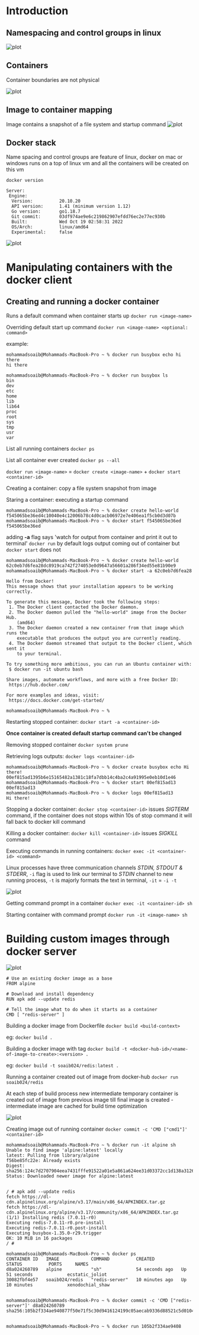 # Introduction

## Namespacing and control groups in linux
![plot](./diagrams/screenshots/namespacing.png)

## Containers
Container boundaries are not physical

![plot](./diagrams/screenshots/containers.png)

## Image to container mapping
Image contains a snapshot of a file system and startup command
![plot](./diagrams/screenshots/image_to_container.png)

## Docker stack
Name spacing and control groups are feature of linux, docker on mac or windows runs on a top of linux vm and all the containers will be created on this vm

`docker version`
```
Server:
 Engine:
  Version:          20.10.20
  API version:      1.41 (minimum version 1.12)
  Go version:       go1.18.7
  Git commit:       03df974ae9e6c219862907efdd76ec2e77ec930b
  Built:            Wed Oct 19 02:58:31 2022
  OS/Arch:          linux/amd64
  Experimental:     false
```
![plot](./diagrams/screenshots/docker_stack.png)

# Manipulating containers with the docker client

## Creating and running a docker container

Runs a default command when container starts up `docker run <image-name>`

Overriding default start up command `docker run <image-name> <optional: command>`

example:

```
mohammadsoaib@Mohammads-MacBook-Pro ~ % docker run busybox echo hi there
hi there
```
```
mohammadsoaib@Mohammads-MacBook-Pro ~ % docker run busybox ls
bin
dev
etc
home
lib
lib64
proc
root
sys
tmp
usr
var
```

List all running containers `docker ps`

List all container ever created `docker ps --all`

`docker run <image-name>` = `docker create <image-name>` + `docker start <container-id>`

Creating a container: copy a file system snapshot from image

Staring a container: executing a startup command

```
mohammadsoaib@Mohammads-MacBook-Pro ~ % docker create hello-world
f545065be36ed4c10040e4c12006b78c4d0cacb06972e7e406ea1f5cb0d3d07b
mohammadsoaib@Mohammads-MacBook-Pro ~ % docker start f545065be36ed
f545065be36ed
```

adding **-a** flag says 'watch for output from container and print it out to terminal'
`docker run` by default logs output coming out of container but `docker start` does not

```
mohammadsoaib@Mohammads-MacBook-Pro ~ % docker create hello-world 
62c0eb7d6fea28dc8919ca742f274053e0d9647a56601a286f34ed55e81b90e9
mohammadsoaib@Mohammads-MacBook-Pro ~ % docker start -a 62c0eb7d6fea28

Hello from Docker!
This message shows that your installation appears to be working correctly.

To generate this message, Docker took the following steps:
 1. The Docker client contacted the Docker daemon.
 2. The Docker daemon pulled the "hello-world" image from the Docker Hub.
    (amd64)
 3. The Docker daemon created a new container from that image which runs the
    executable that produces the output you are currently reading.
 4. The Docker daemon streamed that output to the Docker client, which sent it
    to your terminal.

To try something more ambitious, you can run an Ubuntu container with:
 $ docker run -it ubuntu bash

Share images, automate workflows, and more with a free Docker ID:
 https://hub.docker.com/

For more examples and ideas, visit:
 https://docs.docker.com/get-started/

mohammadsoaib@Mohammads-MacBook-Pro ~ % 
```

Restarting stopped container: `docker start -a <container-id>`

**Once container is created default startup command can't be changed**

Removing stopped container `docker system prune`

Retrieving logs outputs: `docker logs <container-id>`

```
mohammadsoaib@Mohammads-MacBook-Pro ~ % docker create busybox echo Hi there!
00ef815ad1395b6e15165482a1381c18fa7dbb14c4ba2c4a91995e0eb10d1e46
mohammadsoaib@Mohammads-MacBook-Pro ~ % docker start 00ef815ad13
00ef815ad13
mohammadsoaib@Mohammads-MacBook-Pro ~ % docker logs 00ef815ad13
Hi there!
```

Stopping a docker container: `docker stop <container-id>` issues *SIGTERM* command, if the container does not stops within 10s of stop command it will fall back to docker kill command

Killing a docker container: `docker kill <container-id>` issues *SIGKILL* command

Executing commands in running containers: `docker exec -it <container-id> <command>`

Linux processes have three communication channels *STDIN, STDOUT & STDERR*, `-i` flag is used to link our terminal to *STDIN* channel to new running process, `-t` is majorly formats the text in terminal, `-it` = `-i -t`

![plot](./diagrams/screenshots/stdio.png)

Getting command prompt in a container `docker exec -it <container-id> sh`

Starting container with command prompt `docker run -it <image-name> sh`

# Building custom images through docker server

![plot](./diagrams/screenshots/base.png)

```
# Use an existing docker image as a base
FROM alpine

# Download and install dependency
RUN apk add --update redis

# Tell the image what to do when it starts as a container
CMD [ "redis-server" ]
```

Building a docker image from Dockerfile `docker build <build-context>`

eg: `docker build .`

Building a docker image with tag `docker build -t <docker-hub-id>/<name-of-image-to-create>:<version> .`

eg: `docker build -t soaib024/redis:latest .`

Running a container created out of image from docker-hub `docker run soaib024/redis`

At each step of build process new intermediate temporary container is created out of image from previous image till final image is created - intermediate image are cached for build time optimization 

![plot](./diagrams/screenshots/process.png)

Creating image out of running container `docker commit -c 'CMD ["cmd1"]' <container-id>`

```
mohammadsoaib@Mohammads-MacBook-Pro ~ % docker run -it alpine sh
Unable to find image 'alpine:latest' locally
latest: Pulling from library/alpine
f56be85fc22e: Already exists 
Digest: sha256:124c7d2707904eea7431fffe91522a01e5a861a624ee31d03372cc1d138a3126
Status: Downloaded newer image for alpine:latest


/ # apk add --update redis
fetch https://dl-cdn.alpinelinux.org/alpine/v3.17/main/x86_64/APKINDEX.tar.gz
fetch https://dl-cdn.alpinelinux.org/alpine/v3.17/community/x86_64/APKINDEX.tar.gz
(1/1) Installing redis (7.0.11-r0)
Executing redis-7.0.11-r0.pre-install
Executing redis-7.0.11-r0.post-install
Executing busybox-1.35.0-r29.trigger
OK: 10 MiB in 16 packages
/ # 
```
```
mohammadsoaib@Mohammads-MacBook-Pro ~ % docker ps
CONTAINER ID   IMAGE            COMMAND          CREATED          STATUS          PORTS     NAMES
d8a024260789   alpine           "sh"             54 seconds ago   Up 51 seconds             ecstatic_joliot
30082fbf4e57   soaib024/redis   "redis-server"   10 minutes ago   Up 10 minutes             xenodochial_shaw


mohammadsoaib@Mohammads-MacBook-Pro ~ % docker commit -c 'CMD ["redis-server"]' d8a024260789
sha256:105b2f334ae940877f50e71f5c30d9416124199c05aecab9336d88521c5d0104


mohammadsoaib@Mohammads-MacBook-Pro ~ % docker run 105b2f334ae9408
```
